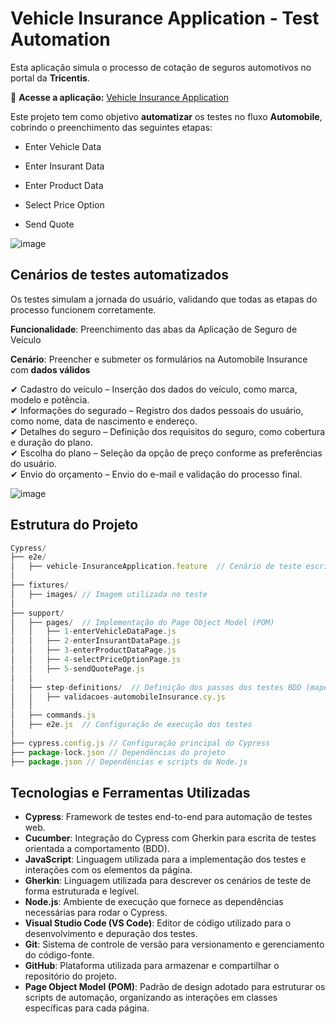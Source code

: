 # Vehicle Insurance Application - Test Automation #

Esta aplicação simula o processo de cotação de seguros automotivos no portal da **Tricentis**.

🔗 **Acesse a aplicação:** [Vehicle Insurance Application](https://sampleapp.tricentis.com/101/app.php)

Este projeto tem como objetivo **automatizar** os testes no fluxo **Automobile**, cobrindo o preenchimento das seguintes etapas:

* Enter Vehicle Data

* Enter Insurant Data

* Enter Product Data

* Select Price Option 

* Send Quote

![image](https://github.com/user-attachments/assets/e067fe2f-e530-4db0-bfca-e80374078b3e)

## Cenários de testes automatizados 
Os testes simulam a jornada do usuário, validando que todas as etapas do processo funcionem corretamente.

**Funcionalidade**: Preenchimento das abas da Aplicação de Seguro de Veículo

**Cenário**: Preencher e submeter os formulários na Automobile Insurance com **dados válidos**

✔ Cadastro do veículo – Inserção dos dados do veículo, como marca, modelo e potência.  
✔ Informações do segurado – Registro dos dados pessoais do usuário, como nome, data de nascimento e endereço.  
✔ Detalhes do seguro – Definição dos requisitos do seguro, como cobertura e duração do plano.  
✔ Escolha do plano – Seleção da opção de preço conforme as preferências do usuário.  
✔ Envio do orçamento – Envio do e-mail e validação do processo final.

![image](https://github.com/user-attachments/assets/ea62ca1c-7f3f-4029-be99-ee2f7190bd22)


## Estrutura do Projeto 

```javascript
Cypress/
├── e2e/
│   ├── vehicle-InsuranceApplication.feature  // Cenário de teste escrito em Gherkin
│
├── fixtures/
│   ├── images/ // Imagem utilizada no teste
│
├── support/ 
│   ├── pages/  // Implementação do Page Object Model (POM)
│   │   ├── 1-enterVehicleDataPage.js
│   │   ├── 2-enterInsurantDataPage.js
│   │   ├── 3-enterProductDataPage.js
│   │   ├── 4-selectPriceOptionPage.js
│   │   ├── 5-sendQuotePage.js
│   │
│   ├── step-definitions/  // Definição dos passos dos testes BDD (mapeamento do Gherkin para implementação do código em JavaScript)
│   │   ├── validacoes-automobileInsurance.cy.js
│   │
│   ├── commands.js 
│   ├── e2e.js  // Configuração de execução dos testes
│
├── cypress.config.js // Configuração principal do Cypress
├── package-lock.json // Dependências do projeto
├── package.json // Dependências e scripts do Node.js
```

##  Tecnologias e Ferramentas Utilizadas  

- **Cypress**: Framework de testes end-to-end para automação de testes web.  
- **Cucumber**: Integração do Cypress com Gherkin para escrita de testes orientada a comportamento (BDD).  
- **JavaScript**: Linguagem utilizada para a implementação dos testes e interações com os elementos da página.  
- **Gherkin**: Linguagem utilizada para descrever os cenários de teste de forma estruturada e legível.  
- **Node.js**: Ambiente de execução que fornece as dependências necessárias para rodar o Cypress.  
- **Visual Studio Code (VS Code)**: Editor de código utilizado para o desenvolvimento e depuração dos testes.  
- **Git**: Sistema de controle de versão para versionamento e gerenciamento do código-fonte.  
- **GitHub**: Plataforma utilizada para armazenar e compartilhar o repositório do projeto.  
- **Page Object Model (POM)**: Padrão de design adotado para estruturar os scripts de automação, organizando as interações em classes específicas para cada página.













